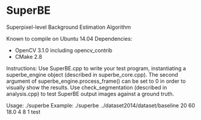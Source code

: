 # SuperBE
Superpixel-level Background Estimation Algorithm

Known to compile on Ubuntu 14.04
Dependencies:
- OpenCV 3.1.0 including opencv_contrib
- CMake 2.8

Instructions:
Use SuperBE.cpp to write your test program, instantiating a superbe_engine object (described in superbe_core.cpp).
The second argument of superbe_engine.process_frame() can be set to 0 in order to visually show the results.
Use check_segmentation (described in analysis.cpp) to test SuperBE output images against a ground truth.

Usage: ./superbe <directory to dataset> <N> <R> <DIS> <numMin> <phi> <post> <ID>
Example: ./superbe ../dataset2014/dataset/baseline 20 60 18.0 4 8 1 test